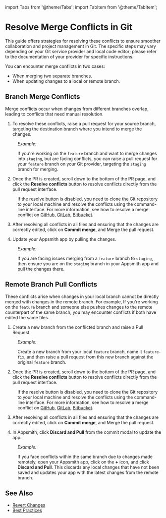 import Tabs from '@theme/Tabs';
import TabItem from '@theme/TabItem';

# Resolve Merge Conflicts in Git

 This guide offers strategies for resolving these conflicts to ensure smoother collaboration and project management in Git. The specific steps may vary depending on your Git service provider and local code editor; please refer to the documentation of your provider for specific instructions.

You can encounter merge conflicts in two cases:

* When merging two separate branches.
* When updating changes to a local or remote branch.

## Branch Merge Conflicts

Merge conflicts occur when changes from different branches overlap, leading to conflicts that need manual resolution.

<ZoomImage src="/img/seperate-conflicts.png" alt="" caption=""/>




<ZoomImage src="/img/branch-issue-1.png" alt="" caption=""/>

1. To resolve these conflicts, raise a pull request for your source branch, targeting the destination branch where you intend to merge the changes.


<dd>

*Example:*

If you're working on the `feature` branch and want to merge changes into `staging`, but are facing conflicts, you can raise a pull request for your `feature` branch on your Git provider, targeting the `staging` branch for merging.

</dd>

 2. Once the PR is created, scroll down to the bottom of the PR page, and click the **Resolve conflicts** button to resolve conflicts directly from the pull request interface.


<dd>

If the resolve button is disabled, you need to clone the Git repository to your local machine and resolve the conflicts using the command-line interface. For more information, see how to resolve a merge conflict on [GitHub](https://docs.github.com/en/pull-requests/collaborating-with-pull-requests/addressing-merge-conflicts/resolving-a-merge-conflict-on-github), [GitLab](https://docs.gitlab.com/ee/user/project/merge_requests/conflicts.html#methods-of-resolving-conflicts), [Bitbucket](https://support.atlassian.com/bitbucket-cloud/docs/resolve-merge-conflicts/).


</dd>

3. After resolving all conflicts in all files and ensuring that the changes are correctly edited, click on **Commit merge**, and Merge the pull request.

4. Update your Appsmith app by pulling the changes.

<dd>

*Example:*

If you are facing issues merging from a `feature` branch to `staging`, then ensure you are on the `staging` branch in your Appsmith app and pull the changes there.


</dd>



## Remote Branch Pull Conflicts

These conflicts arise when changes in your local branch cannot be directly merged with changes in the remote branch. For example, If you're working on the `feature` branch and someone else pushes changes to the remote counterpart of the same branch, you may encounter conflicts if both have edited the same files. 

<ZoomImage src="/img/remote-Conflicts.png" alt="" caption=""/>



   <ZoomImage src="/img/remote-branch-issue.png" alt="" caption=""/>


1. Create a new branch from the conflicted branch and raise a Pull Request.


<dd>

*Example:*

 Create a new branch from your local `feature` branch, name it `feature-fix`, and then raise a pull request from this new branch against the original `feature` branch.


</dd>



2. Once the PR is created, scroll down to the bottom of the PR page, and click the **Resolve conflicts** button to resolve conflicts directly from the pull request interface.


<dd>

If the resolve button is disabled, you need to clone the Git repository to your local machine and resolve the conflicts using the command-line interface. For more information, see how to resolve a merge conflict on [GitHub](https://docs.github.com/en/pull-requests/collaborating-with-pull-requests/addressing-merge-conflicts/resolving-a-merge-conflict-on-github), [GitLab](https://docs.gitlab.com/ee/user/project/merge_requests/conflicts.html#methods-of-resolving-conflicts), [Bitbucket](https://support.atlassian.com/bitbucket-cloud/docs/resolve-merge-conflicts/).




</dd>


3. After resolving all conflicts in all files and ensuring that the changes are correctly edited, click on **Commit merge**, and Merge the pull request.

4. In Appsmith, click **Discard and Pull** from the commit modal to update the app.



<dd>

*Example:*

If you face conflicts within the same branch due to changes made remotely, open your Appsmith app, click on the **+** icon, and click **Discard and Pull**. This discards any local changes that have not been saved and updates your app with the latest changes from the remote branch.




</dd>


## See Also

- [Revert Changes](/advanced-concepts/version-control-with-git/revert-changes)
- [Best Practices](/advanced-concepts/version-control-with-git/merging-branches)